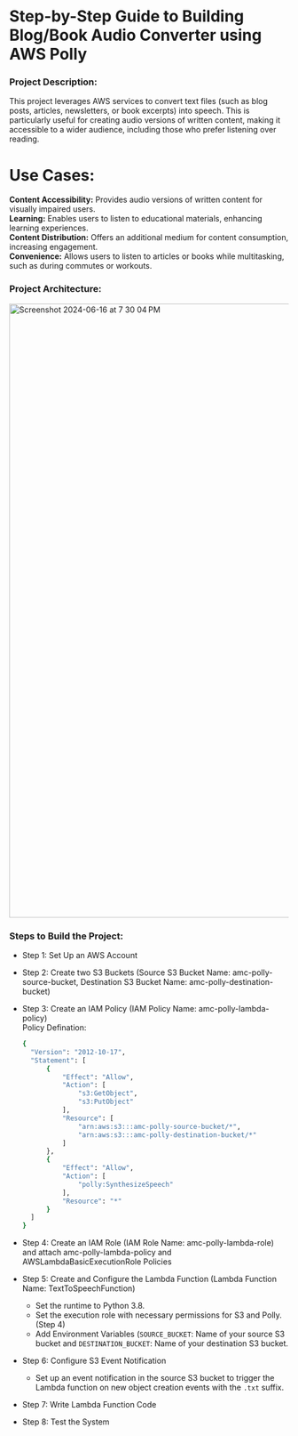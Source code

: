 # Step-by-Step Guide to Building Blog/Book Audio Converter using AWS Polly

### Project Description:

This project leverages AWS services to convert text files (such as blog posts, articles, newsletters, or book excerpts) into speech. This is particularly useful for creating audio versions of written content, making it accessible to a wider audience, including those who prefer listening over reading.

# Use Cases: 

**Content Accessibility:** Provides audio versions of written content for visually impaired users. \
**Learning:** Enables users to listen to educational materials, enhancing learning experiences. \
**Content Distribution:** Offers 
an additional medium for content consumption, increasing engagement. \
**Convenience:** Allows users to listen to articles or books while multitasking, such as during commutes or workouts. 

### Project Architecture:

<img width="1104" alt="Screenshot 2024-06-16 at 7 30 04 PM" src="https://github.com/yeshwanthlm/Polly-Powered-Audio-Narrator/assets/66474973/5c799fd1-d4d7-4eae-923a-2b8320678463">

### Steps to Build the Project:

* Step 1: Set Up an AWS Account 
* Step 2: Create two S3 Buckets (Source S3 Bucket Name: amc-polly-source-bucket, Destination S3 Bucket Name: amc-polly-destination-bucket) 
* Step 3: Create an IAM Policy (IAM Policy Name: amc-polly-lambda-policy) \
  Policy Defination:

  ```bash
  {
    "Version": "2012-10-17",
    "Statement": [
        {
            "Effect": "Allow",
            "Action": [
                "s3:GetObject",
                "s3:PutObject"
            ],
            "Resource": [
                "arn:aws:s3:::amc-polly-source-bucket/*",
                "arn:aws:s3:::amc-polly-destination-bucket/*"
            ]
        },
        {
            "Effect": "Allow",
            "Action": [
                "polly:SynthesizeSpeech"
            ],
            "Resource": "*"
        }
    ]
  }

* Step 4: Create an IAM Role (IAM Role Name: amc-polly-lambda-role) and attach amc-polly-lambda-policy and AWSLambdaBasicExecutionRole Policies
* Step 5: Create and Configure the Lambda Function (Lambda Function Name: TextToSpeechFunction)
  - Set the runtime to Python 3.8.
  - Set the execution role with necessary permissions for S3 and Polly. (Step 4)
  - Add Environment Variables (`SOURCE_BUCKET`: Name of your source S3 bucket and `DESTINATION_BUCKET`: Name of your destination S3 bucket.
* Step 6: Configure S3 Event Notification
  - Set up an event notification in the source S3 bucket to trigger the Lambda function on new object creation events with the `.txt` suffix.
* Step 7: Write Lambda Function Code 
* Step 8: Test the System

